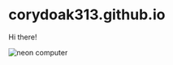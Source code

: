 # corydoak313.github.io

Hi there!

<picture>
  <source media="(prefers-color-scheme: dark)" srcset="./Users/husband/Desktop/SCHOOL/CS499/images/smile_binary.PNG">
  <source media="(prefers-color-scheme: light)" srcset="./Users/husband/Desktop/SCHOOL/CS499/images/white_binary.JPG">
  <img alt="neon computer" src="./Users/husband/Desktop/SCHOOL/CS499/images/git_neon_blue.JPG">
</picture>
